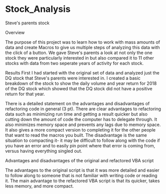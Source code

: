 # Stock_Analysis
Steve's parents stock


Overview

The purpose of this project was to learn how to work with mass amounts of data and create Macros to give us multiple steps of analyzing this data with the click of a button. We gave Steve's parents a look at not only the one stock they were particularly interested in but also compared it to 11 other stocks with data from two seperate years of activity for each stock. 

Results
First I had started with the original set of data and analyzed just the DQ stock that Steve's parents were interested in. I created a basic breakdown of the stock to show the daily volume and year return for 2018 of the DQ stock which showed that the DQ stock did not have a positive return for that year. 


There is a detailed statement on the advantages and disadvantages of refactoring code in general (3 pt).
There are clear advantages to refactoring data such as minimizing run time and getting a result quicker but also cutting down the amount of code the computer has to delegate through. It also minimizes memory space and prevents any lags due to memory space. It also gives a more compact version to completing it for the other people that want to read the macros you built. The disadvantage is the same situation to compacting it- it may be difficult to follow along with the code if you have an error and to easily pin point where that error is coming from, versus having everything singled out. 


Advantages and disadvantages of the original and refactored VBA script 


The advantages to the original script is that it was more detailed and easier to follow along to someone that is not familiar with writing code or reading it. The main advantage to the refactored VBA script is that its quicker, takes less memory, and more compact. 
